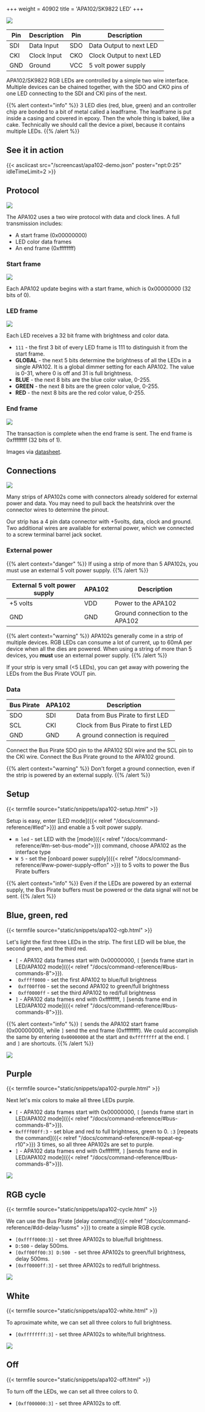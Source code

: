 +++
weight = 40902
title = 'APA102/SK9822 LED'
+++  

![](/images/docs/demo/apa102-diagram.png) 

|Pin|Description|Pin|Description|
|-|-|-|-|
|SDI| Data Input|SDO| Data Output to next LED
|CKI| Clock Input|CKO| Clock Output to next LED|
|GND| Ground|VCC| 5 volt power supply|


APA102/SK9822 RGB LEDs are controlled by a simple two wire interface. Multiple devices can be chained together, with the SDO and CKO pins of one LED connecting to the SDI and CKI pins of the next.

{{% alert context="info" %}}
3 LED dies (red, blue, green) and an controller chip are bonded to a bit of metal called a leadframe. The leadframe is put inside a casing and covered in epoxy. Then the whole thing is baked, like a cake. Technically we should call the device a pixel, because it contains multiple LEDs.
{{% /alert %}}

## See it in action

{{< asciicast src="/screencast/apa102-demo.json" poster="npt:0:25"  idleTimeLimit=2 >}} 

## Protocol

![](/images/docs/demo/apa102-frame.png)

The APA102 uses a two wire protocol with data and clock lines. A full transmission includes:
- A start frame (0x00000000)
- LED color data frames
- An end frame (0xffffffff)

### Start frame

![](/images/docs/demo/apa102-startframe.png)

Each APA102 update begins with a start frame, which is 0x00000000 (32 bits of 0). 

### LED frame
![](/images/docs/demo/apa102-ledframe.png)

Each LED receives a 32 bit frame with brightness and color data.
- ```111``` - the first 3 bit of every LED frame is 111 to distinguish it from the start frame.
- **GLOBAL** - the next 5 bits determine the brightness of all the LEDs in a single APA102. It is a global dimmer setting for each APA102. The value is 0-31, where 0 is off and 31 is full brightness.
- **BLUE** - the next 8 bits are the blue color value, 0-255.
- **GREEN** - the next 8 bits are the green color value, 0-255.
- **RED** - the next 8 bits are the red color value, 0-255.

### End frame
![](/images/docs/demo/apa102-endframe.png)

The transaction is complete when the end frame is sent. The end frame is 0xffffffff (32 bits of 1).

Images via [datasheet](https://www.mouser.com/datasheet/2/737/APA102_2020_SMD_LED-2487271.pdf).

## Connections

![](/images/docs/demo/apa102-setup.jpg)

Many strips of APA102s come with connectors already soldered for external power and data. You may need to pull back the heatshrink over the connector wires to determine the pinout. 

Our strip has a 4 pin data connector with +5volts, data, clock and ground. Two additional wires are available for external power, which we connected to a screw terminal barrel jack socket. 

### External power

{{% alert context="danger" %}}
If using a strip of more than 5 APA102s, you must use an external 5 volt power supply. 
{{% /alert %}}

|External 5 volt power supply|APA102|Description|
|---|---|-|
|+5 volts|VDD|Power to the APA102|
|GND|GND|Ground connection to the APA102|

{{% alert context="warning" %}}
APA102s generally come in a strip of multiple devices. RGB LEDs can consume a lot of current, up to 60mA per device when all the dies are powered. When using a string of more than 5 devices, you **must** use an external power supply. 
{{% /alert %}}

If your strip is very small (<5 LEDs), you can get away with powering the LEDs from the Bus Pirate VOUT pin.

### Data

|Bus Pirate|APA102|Description|
|---|---|-|
|SDO|SDI|Data from Bus Pirate to first LED|
|SCL|CKI|Clock from Bus Pirate to first LED|
|GND| GND|A ground connection is required|

Connect the Bus Pirate SDO pin to the APA102 SDI wire and the SCL pin to the CKI wire. Connect the Bus Pirate ground to the APA102 ground. 

{{% alert context="warning" %}}
Don't forget a ground connection, even if the strip is powered by an external supply. 
{{% /alert %}}

## Setup

{{< termfile source="static/snippets/apa102-setup.html" >}}

Setup is easy, enter [LED mode]({{< relref "/docs/command-reference/#led">}}) and enable a 5 volt power supply.

- ```m led``` - set LED with the [mode]({{< relref "/docs/command-reference/#m-set-bus-mode">}}) command, choose APA102 as the interface type
- ```W 5``` - set the [onboard power supply]({{< relref "/docs/command-reference/#ww-power-supply-offon" >}}) to 5 volts to power the Bus Pirate buffers

{{% alert context="info" %}}
Even if the LEDs are powered by an external supply, the Bus Pirate buffers must be powered or the data signal will not be sent.
{{% /alert %}}

## Blue, green, red

{{< termfile source="static/snippets/apa102-rgb.html" >}}

Let's light the first three LEDs in the strip. The first LED will be blue, the second green, and the third red.

- ```[``` - APA102 data frames start with 0x00000000, ```[``` [sends frame start in LED/APA102 mode]({{< relref "/docs/command-reference/#bus-commands-8">}}).
- ``` 0xffff0000``` - set the first APA102 to blue/full brightness
- ``` 0xff00ff00``` - set the second APA102 to green/full brightness
- ``` 0xff0000ff``` - set the third APA102 to red/full brightness
- ```]``` - APA102 data frames end with 0xffffffff, ```]``` [sends frame end in LED/APA102 mode]({{< relref "/docs/command-reference/#bus-commands-8">}}).

{{% alert context="info" %}}
```[``` sends the APA102 start frame (0x00000000), while ```]``` send the end frame (0xffffffff). We could accomplish the same by entering ```0x00000000``` at the start and ```0xffffffff``` at the end. ```[``` and ```]``` are shortcuts. 
{{% /alert %}}

![](/images/docs/demo/apa102-rgb.jpg)

## Purple

{{< termfile source="static/snippets/apa102-purple.html" >}}

Next let's mix colors to make all three LEDs purple.
- ```[``` - APA102 data frames start with 0x00000000, ```[``` [sends frame start in LED/APA102 mode]({{< relref "/docs/command-reference/#bus-commands-8">}}).
- ```0xffff00ff:3``` - set blue and red to full brightness, green to 0. ```:3``` [repeats the command]({{< relref "/docs/command-reference/#-repeat-eg-r10">}}) 3 times, so all three APA102s are set to purple.
- ```]``` - APA102 data frames end with 0xffffffff, ```]``` [sends frame end in LED/APA102 mode]({{< relref "/docs/command-reference/#bus-commands-8">}}).

![](/images/docs/demo/apa102-purple.jpg)

## RGB cycle

{{< termfile source="static/snippets/apa102-cycle.html" >}}

We can use the Bus Pirate [delay command]({{< relref "/docs/command-reference/#dd-delay-1usms" >}}) to create a simple RGB cycle. 

- ```[0xffff0000:3]``` - set three APA102s to blue/full brightness.
- ```D:500``` - delay 500ms.
- ```[0xff00ff00:3] D:500 ``` - set three APA102s to green/full brightness, delay 500ms.
- ```[0xff0000ff:3]``` - set three APA102s to red/full brightness.

![](/images/docs/demo/apa102-cycle.jpg) 

## White

{{< termfile source="static/snippets/apa102-white.html" >}}

To aproximate white, we can set all three colors to full brightness.
- ```[0xffffffff:3]``` - set three APA102s to white/full brightness.

![](/images/docs/demo/apa102-white.jpg)

## Off

{{< termfile source="static/snippets/apa102-off.html" >}}

To turn off the LEDs, we can set all three colors to 0.
- ```[0xff000000:3]``` - set three APA102s to off.